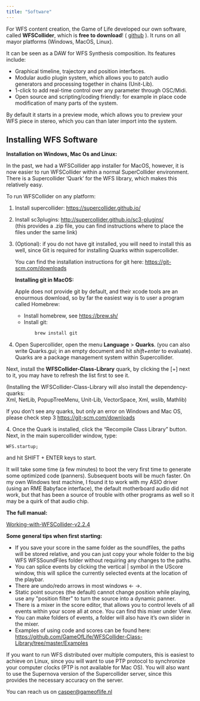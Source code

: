 ```yaml
---
title: "Software"
---
```


For WFS content creation, the Game of Life developed our own software, called __WFSCollider__, which is __free to download__! ( [github](https://github.com/GameOfLife) ). It runs on all mayor platforms (Windows, MacOS, Linux). 

It can be seen as a DAW for WFS Synthesis composition. Its features include:

* Graphical timeline, trajectory and position interfaces.
* Modular audio plugin system, which allows you to patch audio generators and processing together in chains (Unit-Lib).
* 1-click to add real-time control over any parameter through OSC/Midi.
* Open source and scripting/coding friendly: for example in place code modification of many parts of the system.

By default it starts in a preview mode, which allows you to preview your WFS piece in stereo, which you can than later import into the system.

## Installing WFS Software

**Installation on Windows, Mac Os and Linux:**

In the past, we had a WFSCollider app installer for MacOS, however, it is now
easier to run WFSCollider within a normal SuperCollider environment. There is a
Supercollider ‘Quark’ for the WFS library, which makes this relatively easy.

To run WFSCollider on any platform:

1. Install supercollider: <https://supercollider.github.io/>  
2. Install sc3plugins: <http://supercollider.github.io/sc3-plugins/>  
(this provides a .zip file, you can find instructions where to place the
files under the same link)
3. (Optional): if you do not have git installed, you will need to install this
   as well, since Git is required for installing Quarks within supercollider.

    You can find the installation instructions for git here:
    <https://git-scm.com/downloads>

    __Installing git in MacOS:__

    Apple does not provide git by default, and their xcode tools are an enourmous download, so by far the easiest way is to user a program called Homebrew:

    - Install homebrew, see <https://brew.sh/>
    - Install git:
        ```bash
            brew install git
        ```

4. Open Supercollider, open the menu __Language__ > __Quarks__. 
(you can also write Quarks.gui; in an empty document and hit _shift+enter_ to evaluate). 
Quarks are a package management system within Supercollider.

Next, install the **WFSCollider-Class-Library** quark, by clicking the
\[+\] next to it, you may have to refresh the list first to see it.
  
(Installing the WFSCollider-Class-Library will also install the dependency-quarks:  
Xml, NetLib, PopupTreeMenu, Unit-Lib, VectorSpace, Xml, wslib, Mathlib)

If you don’t see any quarks, but only an error on Windows and Mac OS, please check step 3
<https://git-scm.com/downloads>

4\. Once the Quark is installed, click the “Recompile Class Library”
button.  
Next, in the main supercollider window, type:

`WFS.startup;`  
  
and hit SHIFT + ENTER keys to start.  
  
It will take some time (a few minutes) to boot the very first time to
generate some optimized code (panners). Subsequent boots will be much
faster. On my own Windows test machine, I found it to work with my ASIO
driver (using an RME Babyface interface), the default motherboard audio
did not work, but that has been a source of trouble with other programs
as well so it may be a quirk of that audio chip.  

**The full manual:**

[Working-with-WFSCollider-v2.2.4](/pdf/Working-with-WFSCollider-v2.2.4.pdf "pdf manual")

**Some general tips when first starting:**

-   If you save your score in the same folder as the soundfiles, the paths will
    be stored relative, and you can just copy your whole folder to the big WFS
    WFSSoundFiles folder without requiring any changes to the paths.
-   You can splice events by clicking the vertical | symbol in the UScore
    window, this will splice the currently selected events at the location of
    the playbar.
-   There are undo/redo arrows in most windows <- ->.
-   Static point sources (the default) cannot change position while playing, use any "position filter" to turn
    the source into a dynamic panner.
-   There is a mixer in the score editor, that allows you to control
    levels of all events within your score all at once. You can find
    this mixer under View.
-   You can make folders of events, a folder will also have it’s own
    slider in the mixer.
-   Examples of using code and scores can be found here:
    <https://github.com/GameOfLife/WFSCollider-Class-Library/tree/master/Examples>

If you want to run WFS distributed over multiple computers, this is
easiest to achieve on Linux, since you will want to use PTP protocol to
synchronize your computer clocks (PTP is not available for Mac OS). You
will also want to use the Supernova version of the Supercollider server,
since this provides the necessary accuracy on the server.

You can reach us on casper@gameoflife.nl